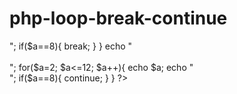 # php-loop-break-continue
<?php
 //break and continue
 
 for($a=2; $a<=12; $a++ ){
	 echo $a;
	 echo "<br>";
	 if($a==8){
		 break;
	 }
 }
 echo "<br><br>";
 for($a=2; $a<=12; $a++){
	 echo $a;
	 echo "<br>";
	 if($a==8){
		 continue;
	 }
 }
?>
